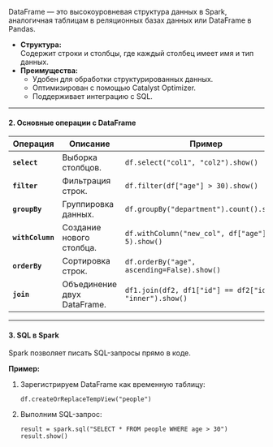 DataFrame — это высокоуровневая структура данных в Spark, аналогичная таблицам в реляционных базах данных или DataFrame в Pandas.

- **Структура:**  
    Содержит строки и столбцы, где каждый столбец имеет имя и тип данных.
- **Преимущества:**
    - Удобен для обработки структурированных данных.
    - Оптимизирован с помощью Catalyst Optimizer.
    - Поддерживает интеграцию с SQL.

---

#### **2. Основные операции с DataFrame**

|**Операция**|**Описание**|**Пример**|
|---|---|---|
|**`select`**|Выборка столбцов.|`df.select("col1", "col2").show()`|
|**`filter`**|Фильтрация строк.|`df.filter(df["age"] > 30).show()`|
|**`groupBy`**|Группировка данных.|`df.groupBy("department").count().show()`|
|**`withColumn`**|Создание нового столбца.|`df.withColumn("new_col", df["age"] + 5).show()`|
|**`orderBy`**|Сортировка строк.|`df.orderBy("age", ascending=False).show()`|
|**`join`**|Объединение двух DataFrame.|`df1.join(df2, df1["id"] == df2["id"], "inner").show()`|

---

#### **3. SQL в Spark**

Spark позволяет писать SQL-запросы прямо в коде.

**Пример:**

1. Зарегистрируем DataFrame как временную таблицу:
    
    `df.createOrReplaceTempView("people")`
    
2. Выполним SQL-запрос:
    
    `result = spark.sql("SELECT * FROM people WHERE age > 30") result.show()`